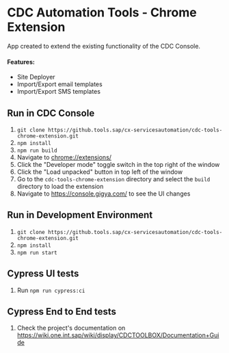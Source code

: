 # CDC Automation Tools - Chrome Extension

App created to extend the existing functionality of the CDC Console.

#### Features:

- Site Deployer
- Import/Export email templates
- Import/Export SMS templates

## Run in CDC Console

1. `git clone https://github.tools.sap/cx-servicesautomation/cdc-tools-chrome-extension.git`
2. `npm install`
3. `npm run build`
4. Navigate to [chrome://extensions/](chrome://extensions/)
5. Click the "Developer mode" toggle switch in the top right of the window
6. Click the "Load unpacked" button in top left of the window
7. Go to the `cdc-tools-chrome-extension` directory and select the `build` directory to load the extension
8. Navigate to https://console.gigya.com/ to see the UI changes

## Run in Development Environment

1. `git clone https://github.tools.sap/cx-servicesautomation/cdc-tools-chrome-extension.git`
2. `npm install`
3. `npm run start`

## Cypress UI tests

1. Run `npm run cypress:ci`

## Cypress End to End tests
1. Check the project's documentation on https://wiki.one.int.sap/wiki/display/CDCTOOLBOX/Documentation+Guide
